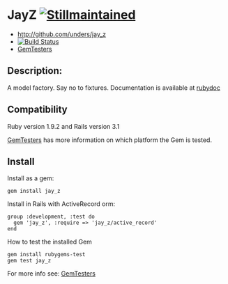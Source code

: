 JayZ [![Stillmaintained](http://stillmaintained.com/unders/jay_z.png)](http://stillmaintained.com/unders/jay_z)
====

* http://github.com/unders/jay_z
* [![Build Status](http://travis-ci.org/unders/jay_z.png)](http://travis-ci.org/unders/jay_z)
* [GemTesters](http://test.rubygems.org/gems/jay_z)

Description:
-----------

A model factory. Say no to fixtures.
Documentation is available at [rubydoc](http://rubydoc.info/gems/jay_z)

Compatibility
-------------

Ruby version 1.9.2 and Rails version 3.1

[GemTesters](http://test.rubygems.org/gems/jay_z) has
 more information on which platform the Gem is tested.

Install
-------

Install as a gem:

    gem install jay_z

Install in Rails with ActiveRecord orm:

    group :development, :test do
      gem 'jay_z', :require => 'jay_z/active_record'
    end

How to test the installed Gem

    gem install rubygems-test
    gem test jay_z

For more info see: [GemTesters](http://test.rubygems.org/)
